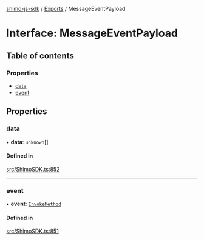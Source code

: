 [shimo-js-sdk](../README.md) / [Exports](../modules.md) / MessageEventPayload

# Interface: MessageEventPayload

## Table of contents

### Properties

- [data](MessageEventPayload.md#data)
- [event](MessageEventPayload.md#event)

## Properties

### data

• **data**: `unknown`[]

#### Defined in

[src/ShimoSDK.ts:852](https://github.com/shimohq/shimo-js-sdk/blob/c800ffa/src/ShimoSDK.ts#L852)

___

### event

• **event**: [`InvokeMethod`](../enums/InvokeMethod.md)

#### Defined in

[src/ShimoSDK.ts:851](https://github.com/shimohq/shimo-js-sdk/blob/c800ffa/src/ShimoSDK.ts#L851)
